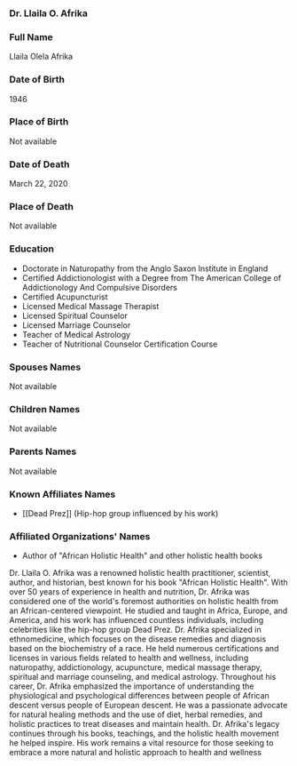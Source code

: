 ### Dr. Llaila O. Afrika

### Full Name

Llaila Olela Afrika

### Date of Birth

1946

### Place of Birth

Not available

### Date of Death

March 22, 2020

### Place of Death

Not available

### Education

- Doctorate in Naturopathy from the Anglo Saxon Institute in England
- Certified Addictionologist with a Degree from The American College of Addictionology And Compulsive Disorders
- Certified Acupuncturist
- Licensed Medical Massage Therapist
- Licensed Spiritual Counselor
- Licensed Marriage Counselor
- Teacher of Medical Astrology
- Teacher of Nutritional Counselor Certification Course

### Spouses Names

Not available

### Children Names

Not available

### Parents Names

Not available

### Known Affiliates Names

- [[Dead Prez]] (Hip-hop group influenced by his work)

### Affiliated Organizations' Names

- Author of "African Holistic Health" and other holistic health books

Dr. Llaila O. Afrika was a renowned holistic health practitioner, scientist, author, and historian, best known for his book "African Holistic Health". With over 50 years of experience in health and nutrition, Dr. Afrika was considered one of the world's foremost authorities on holistic health from an African-centered viewpoint. He studied and taught in Africa, Europe, and America, and his work has influenced countless individuals, including celebrities like the hip-hop group Dead Prez. Dr. Afrika specialized in ethnomedicine, which focuses on the disease remedies and diagnosis based on the biochemistry of a race. He held numerous certifications and licenses in various fields related to health and wellness, including naturopathy, addictionology, acupuncture, medical massage therapy, spiritual and marriage counseling, and medical astrology. Throughout his career, Dr. Afrika emphasized the importance of understanding the physiological and psychological differences between people of African descent versus people of European descent. He was a passionate advocate for natural healing methods and the use of diet, herbal remedies, and holistic practices to treat diseases and maintain health. Dr. Afrika's legacy continues through his books, teachings, and the holistic health movement he helped inspire. His work remains a vital resource for those seeking to embrace a more natural and holistic approach to health and wellness